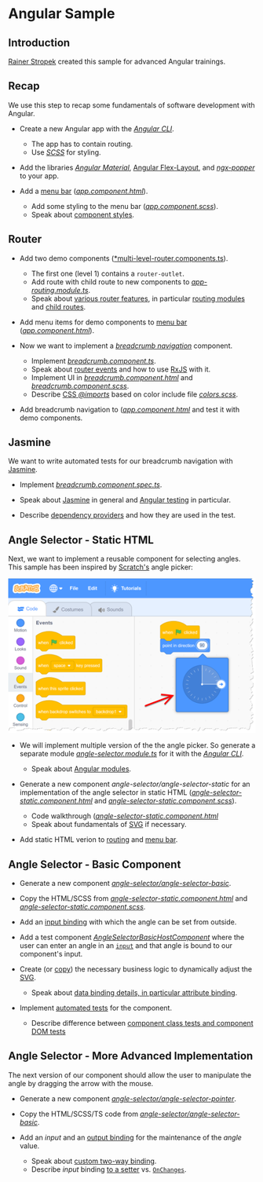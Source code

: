 # Angular Sample

## Introduction

[Rainer Stropek](http://rainerstropek.me) created this sample for advanced Angular trainings.

## Recap

We use this step to recap some fundamentals of software development with Angular.

* Create a new Angular app with the [*Angular CLI*](https://cli.angular.io/).
  * The app has to contain routing.
  * Use [*SCSS*](https://sass-lang.com/) for styling.

* Add the libraries [*Angular Material*](https://material.angular.io/), [Angular Flex-Layout](https://github.com/angular/flex-layout), and [*ngx-popper*](https://github.com/MrFrankel/ngx-popper) to your app.

* Add a [menu bar](https://material.angular.io/components/menu/overview) ([*app.component.html*](src/app/app.component.html)).
  * Add some styling to the menu bar ([*app.component.scss*](src/app/app.component.scss)).
  * Speak about [component styles](https://angular.io/guide/component-styles).

## Router

* Add two demo components ([*multi-level-router.components.ts](src/app/multi-level-router/multi-level-router.component.ts)).
  * The first one (level 1) contains a `router-outlet`.
  * Add route with child route to new components to [*app-routing.module.ts*](src/app/app-routing.module.ts).
  * Speak about [various router features](https://angular.io/guide/router), in particular [routing modules](https://angular.io/guide/router#milestone-2-routing-module) and [child routes](https://angular.io/guide/router#child-route-configuration).

* Add menu items for demo components to [menu bar](https://material.angular.io/components/menu/overview) ([*app.component.html*](src/app/app.component.html)).

* Now we want to implement a [*breadcrumb navigation*](https://en.wikipedia.org/wiki/Breadcrumb_(navigation)) component.
  * Implement [*breadcrumb.component.ts*](src/app/breadcrumb/breadcrumb.component.ts).
  * Speak about [router events](https://angular.io/guide/router#router-events) and how to use [RxJS](https://rxjs-dev.firebaseapp.com/) with it.
  * Implement UI in [*breadcrumb.component.html*](src/app/breadcrumb/breadcrumb.component.html) and [*breadcrumb.component.scss*](src/app/breadcrumb/breadcrumb.component.scss).
  * Describe [CSS *@imports*](https://angular.io/guide/component-styles#css-imports) based on color include file [*colors.scss*](src/colors.scss).

* Add breadcrumb navigation to ([*app.component.html*](src/app/app.component.html) and test it with demo components.

## Jasmine

We want to write automated tests for our breadcrumb navigation with [Jasmine](https://jasmine.github.io/tutorials/your_first_suite).

* Implement [*breadcrumb.component.spec.ts*](src/app/breadcrumb/breadcrumb.component.spec.ts).

* Speak about [Jasmine](https://jasmine.github.io/tutorials/your_first_suite) in general and [Angular testing](https://angular.io/guide/testing) in particular.

* Describe [dependency providers](https://angular.io/guide/dependency-injection-providers#dependency-providers) and how they are used in the test.

## Angle Selector - Static HTML

Next, we want to implement a reusable component for selecting angles. This sample has been inspired by [Scratch's](https://scratch.mit.edu) angle picker:

![Scratch angle picker](scratch-angle-picker.png)

* We will implement multiple version of the the angle picker. So generate a separate module [*angle-selector.module.ts*](src/app/angle-selector/angle-selector.module.ts) for it with the [*Angular CLI*](https://cli.angular.io/).
  * Speak about [Angular modules](https://angular.io/guide/architecture-modules).

* Generate a new component *angle-selector/angle-selector-static* for an implementation of the angle selector in static HTML ([*angle-selector-static.component.html*](src/app/angle-selector/angle-selector-static/angle-selector-static.component.html) and [*angle-selector-static.component.scss*](src/app/angle-selector/angle-selector-static/angle-selector-static.component.scss)).
  * Code walkthrough ([*angle-selector-static.component.html*](src/app/angle-selector/angle-selector-static/angle-selector-static.component.html)
  * Speak about fundamentals of [SVG](https://developer.mozilla.org/en-US/docs/Web/SVG) if necessary.

* Add static HTML verion to [routing](https://angular.io/guide/router) and [menu bar](https://material.angular.io/components/menu/overview).

## Angle Selector - Basic Component

* Generate a new component [*angle-selector/angle-selector-basic*](src/app/angle-selector/angle-selector-basic).

* Copy the HTML/SCSS from [*angle-selector-static.component.html*](src/app/angle-selector/angle-selector-static/angle-selector-static.component.html) and [*angle-selector-static.component.scss*](src/app/angle-selector/angle-selector-static/angle-selector-static.component.scss).

* Add an [input binding](https://angular.io/guide/component-interaction#pass-data-from-parent-to-child-with-input-binding) with which the angle can be set from outside.

* Add a test component [*AngleSelectorBasicHostComponent*](src/app/angle-selector/angle-selector-basic/angle-selector-basic.component.ts) where the user can enter an angle in an [`input`](https://material.angular.io/components/input/overview) and that angle is bound to our component's input.

* Create (or [copy](src/app/angle-selector/angle-selector-basic/angle-selector-basic.component.ts)) the necessary business logic to dynamically adjust the [SVG](https://developer.mozilla.org/en-US/docs/Web/SVG).
  * Speak about [data binding details, in particular attribute binding](https://angular.io/guide/template-syntax#attribute-class-and-style-bindings).

* Implement [automated tests](src/app/angle-selector/angle-selector-basic/angle-selector-basic.component.spec.ts) for the component.
  * Describe difference between [component class tests and component DOM tests](https://angular.io/guide/testing#component-test-basics)

## Angle Selector - More Advanced Implementation

The next version of our component should allow the user to manipulate the angle by dragging the arrow with the mouse.

* Generate a new component [*angle-selector/angle-selector-pointer*](src/app/angle-selector/angle-selector-pointer).

* Copy the HTML/SCSS/TS code from [*angle-selector/angle-selector-basic*](src/app/angle-selector/angle-selector-basic).

* Add an *input* and an [output binding](https://angular.io/guide/component-interaction#parent-listens-for-child-event) for the maintenance of the *angle* value.
  * Speak about [custom two-way binding](https://angular.io/guide/template-syntax#two-way-binding---).
  * Describe *input* binding [to a setter](https://angular.io/guide/component-interaction#intercept-input-property-changes-with-a-setter) vs. [`OnChanges`](https://angular.io/guide/lifecycle-hooks#onchanges).
